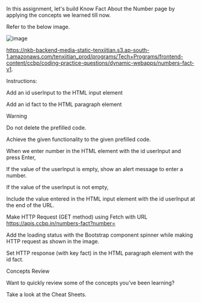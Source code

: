 In this assignment, let's build Know Fact About the Number page by applying the concepts we learned till now.

Refer to the below image.

![image](https://github.com/bukka5sandhya/Know-Fact-About-the-Number/assets/133884532/25d12408-3451-4f70-bce2-8c9f33eef5e3)


https://nkb-backend-media-static-tenxiitian.s3.ap-south-1.amazonaws.com/tenxiitian_prod/programs/Tech+Programs/frontend-content/ccbp/coding-practice-questions/dynamic-webapps/numbers-fact-v1.

Instructions:

Add an id userInput to the HTML input element

Add an id fact to the HTML paragraph element

Warning

Do not delete the prefilled code.

Achieve the given functionality to the given prefilled code.

When we enter number in the HTML element with the id userInput and press Enter,

If the value of the userInput is empty, show an alert message to enter a number.

If the value of the userInput is not empty,

Include the value entered in the HTML input element with the id userInput at the end of the URL.

Make HTTP Request (GET method) using Fetch with URL https://apis.ccbp.in/numbers-fact?number=

Add the loading status with the Bootstrap component spinner while making HTTP request as shown in the image.

Set HTTP response (with key fact) in the HTML paragraph element with the id fact.

Concepts Review

Want to quickly review some of the concepts you’ve been learning?

Take a look at the Cheat Sheets.
